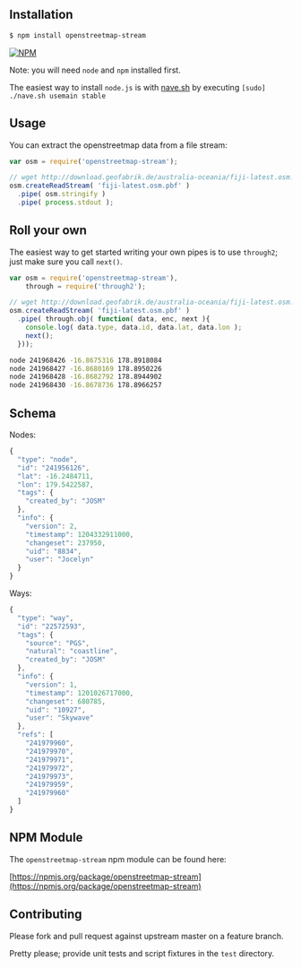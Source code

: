 ## Installation

```bash
$ npm install openstreetmap-stream
```

[![NPM](https://nodei.co/npm/openstreetmap-stream.png?downloads=true&stars=true)](https://nodei.co/npm/openstreetmap-stream)

Note: you will need `node` and `npm` installed first.

The easiest way to install `node.js` is with [nave.sh](https://github.com/isaacs/nave) by executing `[sudo] ./nave.sh usemain stable`

## Usage

You can extract the openstreetmap data from a file stream:

```javascript
var osm = require('openstreetmap-stream');

// wget http://download.geofabrik.de/australia-oceania/fiji-latest.osm.pbf
osm.createReadStream( 'fiji-latest.osm.pbf' )
  .pipe( osm.stringify )
  .pipe( process.stdout );
```

## Roll your own

The easiest way to get started writing your own pipes is to use `through2`; just make sure you call `next()`.

```javascript
var osm = require('openstreetmap-stream'),
    through = require('through2');

// wget http://download.geofabrik.de/australia-oceania/fiji-latest.osm.pbf
osm.createReadStream( 'fiji-latest.osm.pbf' )
  .pipe( through.obj( function( data, enc, next ){
    console.log( data.type, data.id, data.lat, data.lon );
    next();
  }));
```

```bash
node 241968426 -16.8675316 178.8918084
node 241968427 -16.8680169 178.8950226
node 241968428 -16.8682792 178.8944902
node 241968430 -16.8678736 178.8966257
```

## Schema

Nodes:

```javascript
{
  "type": "node",
  "id": "241956126",
  "lat": -16.2484711,
  "lon": 179.5422587,
  "tags": {
    "created_by": "JOSM"
  },
  "info": {
    "version": 2,
    "timestamp": 1204332911000,
    "changeset": 237950,
    "uid": "8834",
    "user": "Jocelyn"
  }
}
```

Ways:

```javascript
{
  "type": "way",
  "id": "22572593",
  "tags": {
    "source": "PGS",
    "natural": "coastline",
    "created_by": "JOSM"
  },
  "info": {
    "version": 1,
    "timestamp": 1201026717000,
    "changeset": 680785,
    "uid": "10927",
    "user": "Skywave"
  },
  "refs": [
    "241979960",
    "241979970",
    "241979971",
    "241979972",
    "241979973",
    "241979959",
    "241979960"
  ]
}
```

## NPM Module

The `openstreetmap-stream` npm module can be found here:

[https://npmjs.org/package/openstreetmap-stream](https://npmjs.org/package/openstreetmap-stream)

## Contributing

Please fork and pull request against upstream master on a feature branch.

Pretty please; provide unit tests and script fixtures in the `test` directory.